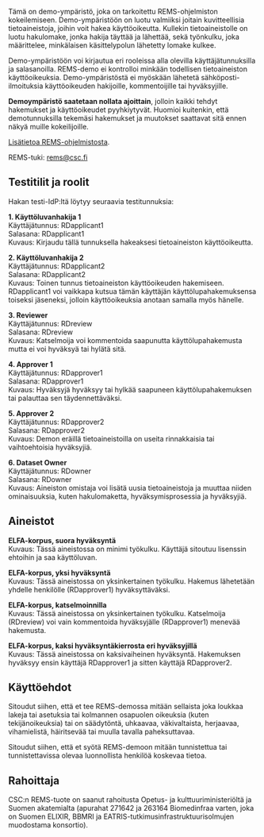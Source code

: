 Tämä on demo-ympäristö, joka on tarkoitettu REMS-ohjelmiston kokeilemiseen. Demo-ympäristöön on luotu valmiiksi joitain kuvitteellisia tietoaineistoja, joihin voit hakea käyttöoikeutta. Kullekin tietoaineistolle on luotu hakulomake, jonka hakija täyttää ja lähettää, sekä työnkulku, joka määrittelee, minkälaisen käsittelypolun lähetetty lomake kulkee.

Demo-ympäristöön voi kirjautua eri rooleissa alla olevilla käyttäjätunnuksilla ja salasanoilla. REMS-demo ei kontrolloi minkään todellisen tietoaineiston käyttöoikeuksia. Demo-ympäristöstä ei myöskään lähetetä sähköposti-ilmoituksia käyttöoikeuden hakijoille, kommentoijille tai hyväksyjille.

**Demoympäristö saatetaan nollata ajoittain**, jolloin kaikki tehdyt hakemukset ja käyttöoikeudet pyyhkiytyvät. Huomioi kuitenkin, että demotunnuksilla tekemäsi hakemukset ja muutokset saattavat sitä ennen näkyä muille kokeilijoille.

[Lisätietoa REMS-ohjelmistosta](http://www.csc.fi/rems).

REMS-tuki: rems@csc.fi

## Testitilit ja roolit

Hakan testi-IdP:ltä löytyy seuraavia testitunnuksia:

**1. Käyttöluvanhakija 1**<br/>
Käyttäjätunnus: RDapplicant1<br/>
Salasana: RDapplicant1<br/>
Kuvaus: Kirjaudu tällä tunnuksella hakeaksesi tietoaineiston käyttöoikeutta.

**2. Käyttöluvanhakija 2**<br/>
Käyttäjätunnus: RDapplicant2<br/>
Salasana: RDapplicant2<br/>
Kuvaus: Toinen tunnus tietoaineiston käyttöoikeuden hakemiseen. RDapplicant1 voi vaikkapa kutsua tämän käyttäjän käyttölupahakemuksensa toiseksi jäseneksi, jolloin käyttöoikeuksia anotaan samalla myös hänelle.

**3. Reviewer**<br/>
Käyttäjätunnus: RDreview<br/>
Salasana: RDreview<br/>
Kuvaus: Katselmoija voi kommentoida saapunutta käyttölupahakemusta mutta ei voi hyväksyä tai hylätä sitä.

**4. Approver 1**<br/>
Käyttäjätunnus: RDapprover1<br/>
Salasana: RDapprover1<br/>
Kuvaus: Hyväksyjä hyväksyy tai hylkää saapuneen käyttölupahakemuksen tai palauttaa sen täydennettäväksi.

**5. Approver 2**<br/>
Käyttäjätunnus: RDapprover2<br/>
Salasana: RDapprover2<br/>
Kuvaus: Demon eräillä tietoaineistoilla on useita rinnakkaisia tai vaihtoehtoisia hyväksyjiä.

**6. Dataset Owner**<br/>
Käyttäjätunnus: RDowner<br/>
Salasana: RDowner<br/>
Kuvaus: Aineiston omistaja voi lisätä uusia tietoaineistoja ja muuttaa niiden ominaisuuksia, kuten hakulomaketta, hyväksymisprosessia ja hyväksyjiä.

## Aineistot

**ELFA-korpus, suora hyväksyntä**<br/>
Kuvaus: Tässä aineistossa on minimi työkulku. Käyttäjä sitoutuu lisenssin ehtoihin ja saa käyttöluvan.

**ELFA-korpus, yksi hyväksyntä**<br/>
Kuvaus: Tässä aineistossa on yksinkertainen työkulku. Hakemus lähetetään yhdelle henkilölle (RDapprover1) hyväksyttäväksi.

**ELFA-korpus, katselmoinnilla**<br/>
Kuvaus: Tässä aineistossa on yksinkertainen työkulku. Katselmoija (RDreview) voi vain kommentoida hyväksyjälle (RDapprover1) menevää hakemusta.

**ELFA-korpus, kaksi hyväksyntäkierrosta eri hyväksyjillä**<br/>
Kuvaus: Tässä aineistossa on kaksivaiheinen hyväksyntä. Hakemuksen hyväksyy ensin käyttäjä RDapprover1 ja sitten käyttäjä RDapprover2.

## Käyttöehdot

Sitoudut siihen, että et tee REMS-demossa mitään sellaista joka loukkaa lakeja tai asetuksia tai kolmannen osapuolen oikeuksia (kuten tekijänoikeuksia) tai on säädytöntä, uhkaavaa, väkivaltaista, herjaavaa, vihamielistä, häiritsevää tai muulla tavalla paheksuttavaa.

Sitoudut siihen, että et syötä REMS-demoon mitään tunnistettua tai tunnistettavissa olevaa luonnollista henkilöä koskevaa tietoa.

## Rahoittaja

CSC:n REMS-tuote on saanut rahoitusta Opetus- ja kulttuuriministeriöltä ja Suomen akatemialta (apurahat 271642 ja 263164 Biomedinfraa varten, joka on Suomen ELIXIR, BBMRI ja EATRIS-tutkimusinfrastruktuurisolmujen muodostama konsortio).
